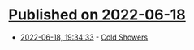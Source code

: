 # [Published on 2022-06-18](index.md)

* [2022-06-18, 19:34:33](https://news.ycombinator.com/item?id=31793030) - [Cold Showers](https://github.com/hwayne/awesome-cold-showers)
